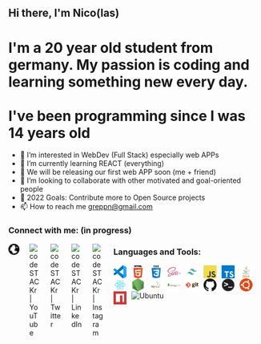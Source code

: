 ## Hi there, I'm Nico(las)

# I'm a 20 year old student from germany. My passion is coding and learning something new every day. <br> <br> I've been programming since I was 14 years old



- 👀 I’m interested in WebDev (Full Stack) especially web APPs
- 🌱 I’m currently learning REACT (everything)
- 🔭 We will be releasing our first web APP soon (me + friend)
- 👯 I’m looking to collaborate with other motivated and goal-oriented people
- 🥅 2022 Goals: Contribute more to Open Source projects
- 📫 How to reach me greppn@gmail.com

### Connect with me: (in progress)

<img alt="codeSTACKr.com" width="22px" style="float:left; padding-right:20px; " src="https://raw.githubusercontent.com/iconic/open-iconic/master/svg/globe.svg" /><space>
<img alt="codeSTACKr | YouTube" width="22px" style="float:left; padding-right:20px" src="https://cdn.jsdelivr.net/npm/simple-icons@v3/icons/youtube.svg" />
<img alt="codeSTACKr | Twitter" width="22px" style="float:left; padding-right:20px" src="https://cdn.jsdelivr.net/npm/simple-icons@v3/icons/twitter.svg" />
<img alt="codeSTACKr | LinkedIn" width="22px" style="float:left; padding-right:20px" src="https://cdn.jsdelivr.net/npm/simple-icons@v3/icons/linkedin.svg" />
<img alt="codeSTACKr | Instagram" width="22px" style="float:left; padding-right:20px" src="https://cdn.jsdelivr.net/npm/simple-icons@v3/icons/instagram.svg" />

### Languages and Tools:

<img align="left" alt="Visual Studio Code" width="26px" style="float:left; padding-right:10px" src="https://raw.githubusercontent.com/github/explore/80688e429a7d4ef2fca1e82350fe8e3517d3494d/topics/visual-studio-code/visual-studio-code.png" />
<img align="left" alt="HTML5" width="26px" style="float:left; padding-right:10px" src="https://raw.githubusercontent.com/github/explore/80688e429a7d4ef2fca1e82350fe8e3517d3494d/topics/html/html.png" />
<img align="left" alt="CSS3" width="26px" style="float:left; padding-right:10px" src="https://raw.githubusercontent.com/github/explore/80688e429a7d4ef2fca1e82350fe8e3517d3494d/topics/css/css.png" />
<img align="left" alt="Sass" width="26px" style="float:left; padding-right:10px" src="https://raw.githubusercontent.com/github/explore/80688e429a7d4ef2fca1e82350fe8e3517d3494d/topics/sass/sass.png" />
<img align="left" alt="Tailwind" width="26px" style="float:left; padding-right:10px" src="https://raw.githubusercontent.com/github/explore/80688e429a7d4ef2fca1e82350fe8e3517d3494d/topics/tailwind/tailwind.png" />
<img align="left" alt="JavaScript" width="26px" style="float:left; padding-right:10px" src="https://raw.githubusercontent.com/github/explore/80688e429a7d4ef2fca1e82350fe8e3517d3494d/topics/javascript/javascript.png" />
  <img align="left" alt="JavaScript" width="26px" style="float:left; padding-right:10px" src="https://raw.githubusercontent.com/github/explore/80688e429a7d4ef2fca1e82350fe8e3517d3494d/topics/typescript/typescript.png" />
<img align="left" alt="Typescript" width="26px" style="float:left; padding-right:10px" src="https://raw.githubusercontent.com/github/explore/80688e429a7d4ef2fca1e82350fe8e3517d3494d/topics/java/java.png" />
<img align="left" alt="React" width="26px" style="float:left; padding-right:10px" src="https://raw.githubusercontent.com/github/explore/80688e429a7d4ef2fca1e82350fe8e3517d3494d/topics/react/react.png" />
<img align="left" alt="Node.js" width="26px" style="float:left; padding-right:10px" src="https://raw.githubusercontent.com/github/explore/80688e429a7d4ef2fca1e82350fe8e3517d3494d/topics/nodejs/nodejs.png" />
<img align="left" alt="MySQL" width="26px" style="float:left; padding-right:10px" src="https://raw.githubusercontent.com/github/explore/80688e429a7d4ef2fca1e82350fe8e3517d3494d/topics/mysql/mysql.png" />
<img align="left" alt="MongoDB" width="26px" style="float:left; padding-right:10px" src="https://raw.githubusercontent.com/github/explore/80688e429a7d4ef2fca1e82350fe8e3517d3494d/topics/mongodb/mongodb.png" />
<img align="left" alt="Git" width="26px" style="float:left; padding-right:10px" src="https://raw.githubusercontent.com/github/explore/80688e429a7d4ef2fca1e82350fe8e3517d3494d/topics/git/git.png" />
<img align="left" alt="GitHub" width="26px" style="float:left; padding-right:10px" src="https://raw.githubusercontent.com/github/explore/78df643247d429f6cc873026c0622819ad797942/topics/github/github.png" />
<img align="left" alt="Terminal" width="26px" style="float:left; padding-right:10px" src="https://raw.githubusercontent.com/github/explore/80688e429a7d4ef2fca1e82350fe8e3517d3494d/topics/terminal/terminal.png" />
<img align="left" alt="Ubuntu" width="26px" style="float:left; padding-right:10px" src="https://raw.githubusercontent.com/github/explore/80688e429a7d4ef2fca1e82350fe8e3517d3494d/topics/ubuntu/ubuntu.png" />
<img align="left" alt="NPM" width="26px" style="float:left; padding-right:10px" src="https://raw.githubusercontent.com/github/explore/80688e429a7d4ef2fca1e82350fe8e3517d3494d/topics/npm/npm.png" />
<br><br><br>
<img align="left" alt="Ubuntu" style="float:left; border: none;" src="https://github-readme-stats.vercel.app/api?username=Xylight0&&show_icons=true&title_color=fffff&icon_color=blue&text_color=daf7dc&bg_color=151515&hide_border=true" />
 
  
